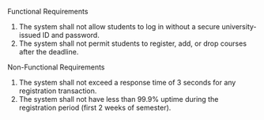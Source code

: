 Functional Requirements

1. The system shall not allow students to log in without a secure university-issued ID and password.
2. The system shall not permit students to register, add, or drop courses after the deadline.

Non-Functional Requirements

1. The system shall not exceed a response time of 3 seconds for any registration transaction.
2. The system shall not have less than 99.9% uptime during the registration period (first 2 weeks of semester).

